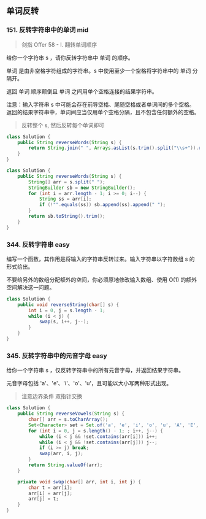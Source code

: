 ## 单词反转

### 151. 反转字符串中的单词 mid

> 剑指 Offer 58 - I. 翻转单词顺序

给你一个字符串 s ，请你反转字符串中 单词 的顺序。

单词 是由非空格字符组成的字符串。s 中使用至少一个空格将字符串中的 单词 分隔开。

返回 单词 顺序颠倒且 单词 之间用单个空格连接的结果字符串。

注意：输入字符串 s 中可能会存在前导空格、尾随空格或者单词间的多个空格。返回的结果字符串中，单词间应当仅用单个空格分隔，且不包含任何额外的空格。

> 反转整个 s, 然后反转每个单词即可

```java
class Solution {
    public String reverseWords(String s) {
        return String.join(" ", Arrays.asList(s.trim().split("\\s+")).reversed());
    }
}
```

```java
class Solution {
    public String reverseWords(String s) {
        String[] arr = s.split(" ");
        StringBuilder sb = new StringBuilder();
        for (int i = arr.length - 1; i >= 0; i--) {
            String ss = arr[i];
            if (!"".equals(ss)) sb.append(ss).append(" ");
        }
        return sb.toString().trim();
    }
}
```

### 344. 反转字符串 easy

编写一个函数，其作用是将输入的字符串反转过来。输入字符串以字符数组 s 的形式给出。

不要给另外的数组分配额外的空间，你必须原地修改输入数组、使用 O(1) 的额外空间解决这一问题。

```java
class Solution {
    public void reverseString(char[] s) {
        int i = 0, j = s.length - 1;
        while (i < j) {
            swap(s, i++, j--);
        }
    }
}
```

### 345. 反转字符串中的元音字母 easy

给你一个字符串 s ，仅反转字符串中的所有元音字母，并返回结果字符串。

元音字母包括 'a'、'e'、'i'、'o'、'u'，且可能以大小写两种形式出现。

> 注意边界条件
> 双指针交换

```java
class Solution {
    public String reverseVowels(String s) {
        char[] arr = s.toCharArray();
        Set<Character> set = Set.of('a', 'e', 'i', 'o', 'u', 'A', 'E', 'I', 'O', 'U');
        for (int i = 0, j = s.length() - 1; ; i++, j--) {
            while (i < j && !set.contains(arr[i])) i++;
            while (i < j && !set.contains(arr[j])) j--;
            if (i >= j) break;
            swap(arr, i, j);
        }
        return String.valueOf(arr);
    }

    private void swap(char[] arr, int i, int j) {
        char t = arr[i];
        arr[i] = arr[j];
        arr[j] = t;
    }
}
```
